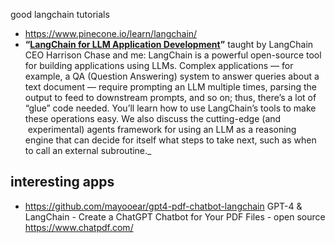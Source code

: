 
good langchain tutorials
- https://www.pinecone.io/learn/langchain/
- **“[LangChain for LLM Application Development](https://learn.deeplearning.ai/langchain?utm_campaign=The%20Batch&utm_source=hs_email&utm_medium=email&utm_content=260598607&_hsenc=p2ANqtz-92IYZXyQ6zjBdtzs2HLwWeFO1tbOWyI8WzPyu-MlVWiFgY0zIkdEye5ZILJgkSysE87XSRK-XbN1YMqdCj5bely54HUQ)”** taught by LangChain CEO Harrison Chase and me: LangChain is a powerful open-source tool for building applications using LLMs. Complex applications — for example, a QA (Question Answering) system to answer queries about a text document — require prompting an LLM multiple times, parsing the output to feed to downstream prompts, and so on; thus, there’s a lot of “glue” code needed. You’ll learn how to use LangChain’s tools to make these operations easy. We also discuss the cutting-edge (and  experimental) agents framework for using an LLM as a reasoning engine that can decide for itself what steps to take next, such as when to call an external subroutine._

## interesting apps

- https://github.com/mayooear/gpt4-pdf-chatbot-langchain GPT-4 & LangChain - Create a ChatGPT Chatbot for Your PDF Files - open source https://www.chatpdf.com/